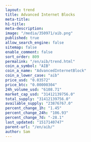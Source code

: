 ```yaml
---
layout: trend
title: Advanced Internet Blocks
meta-title: 
h1-title: 
meta-description: 
image: "/media/350971/aib.png"
published: true
allow_search_engine: false
sitemap: false
enable_comment: false
sort_order: 809
permalink: "/en/aib/trend.html"
coin_a_symbol: "AIB"
coin_a_name: "AdvancedInternetBlock"
coin_a_lower_case: "aib"
price_usd: "0.03572"
price_btc: "0.00000304"
24h_volume_usd: "6108.71"
market_cap_usd: "31412139756.0"
total_supply: "31412139756.0"
available_supply: "23876767.0"
percent_change_1h: "1.45"
percent_change_24h: "106.93"
percent_change_7d: "-28.1"
last_updated: "1517140747"
parent-url: "/en/aib/"
author: Sam
---
```


